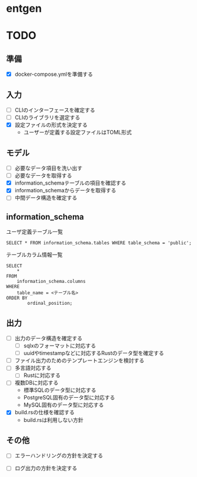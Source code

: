 # entgen

# TODO

## 準備

- [x] docker-compose.ymlを準備する

## 入力

- [ ] CLIのインターフェースを確定する
- [ ] CLIのライブラリを選定する
- [x] 設定ファイルの形式を決定する
    - ユーザーが定義する設定ファイルはTOML形式

## モデル

- [ ] 必要なデータ項目を洗い出す
- [ ] 必要なデータを取得する
- [x] information_schemaテーブルの項目を確認する
- [x] information_schemaからデータを取得する
- [ ] 中間データ構造を確定する

## information_schema

ユーザ定義テーブル一覧

```
SELECT * FROM information_schema.tables WHERE table_schema = 'public';
```

テーブルカラム情報一覧

```
SELECT                                    
    *
FROM
    information_schema.columns
WHERE
    table_name = <テーブル名>
ORDER BY
        ordinal_position;
```

## 出力

- [ ] 出力のデータ構造を確定する
    - [ ] sqlxのフォーマットに対応する
    - [ ] uuidやtimestampなどに対応するRustのデータ型を確定する
- [ ] ファイル出力のためのテンプレートエンジンを検討する
- [ ] 多言語対応する
    - [ ] Rustに対応する
- [ ] 複数DBに対応する
    - 標準SQLのデータ型に対応する
    - PostgreSQL固有のデータ型に対応する
    - MySQL固有のデータ型に対応する
- [x] build.rsの仕様を確認する
    - build.rsは利用しない方針

## その他

- [ ] エラーハンドリングの方針を決定する
- [ ] ログ出力の方針を決定する


